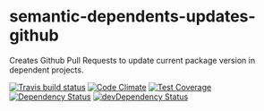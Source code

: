 # semantic-dependents-updates-github

Creates Github Pull Requests to update current package version in dependent projects.

[![Travis build status](http://img.shields.io/travis/artemv/semantic-dependents-updates-github.svg?style=flat)](https://travis-ci.org/artemv/semantic-dependents-updates-github)
[![Code Climate](https://codeclimate.com/github/artemv/semantic-dependents-updates-github/badges/gpa.svg)](https://codeclimate.com/github/artemv/semantic-dependents-updates-github)
[![Test Coverage](https://codeclimate.com/github/artemv/semantic-dependents-updates-github/badges/coverage.svg)](https://codeclimate.com/github/artemv/semantic-dependents-updates-github)
[![Dependency Status](https://david-dm.org/artemv/semantic-dependents-updates-github.svg)](https://david-dm.org/artemv/semantic-dependents-updates-github)
[![devDependency Status](https://david-dm.org/artemv/semantic-dependents-updates-github/dev-status.svg)](https://david-dm.org/artemv/semantic-dependents-updates-github#info=devDependencies)
